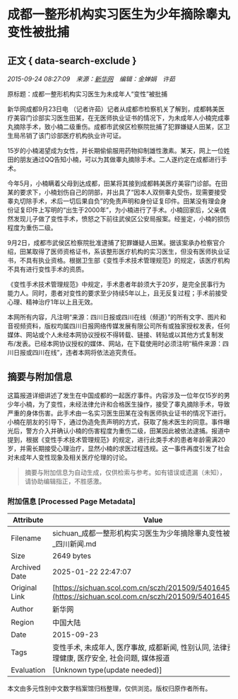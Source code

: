 # 成都一整形机构实习医生为少年摘除睾丸变性被批捕

## 正文 { data-search-exclude }


_2015-09-24 08:27:09 来源：[新华网](http://news.xinhuanet.com/legal/2015-09/23/c_1116658174.htm) 编辑：金婵娟 许茹_

原标题：成都一整形机构实习医生为未成年人“变性”被批捕

新华网成都9月23日电 （记者许茹）记者从成都市检察机关了解到，成都韩美医疗美容门诊部实习医生田某，在无医师执业证书的情况下，为未成年人小楠完成睾丸摘除手术，致小楠二级重伤。成都市武侯区检察院批捕了犯罪嫌疑人田某，区卫生局吊销了该门诊部医疗机构执业许可证。

15岁的小楠渴望成为女性，并长期偷偷服用药物抑制雄性激素。某天，网上一位姓田的朋友通过QQ告知小楠，可以为其做睾丸摘除手术。二人遂约定在成都进行手术。

今年5月，小楠瞒着父母到达成都，田某将其接到成都韩美医疗美容门诊部。在田某的要求下，小楠划伤自己的阴部，并出具了“因本人双侧睾丸受伤，现需要接受睾丸切除手术，术后一切后果自负”的免责声明和身份证复印件。田某没有理会身份证复印件上写明的“出生于2000年”，为小楠进行了手术。小楠回家后，父亲偶然发现儿子做了变性手术，愤怒之下前往武侯区公安局报案。经鉴定，小楠的损伤程度为重伤二级。

9月2日，成都市武侯区检察院批准逮捕了犯罪嫌疑人田某。据该案承办检察官介绍，田某取得了医师资格证书，系该整形医疗机构的实习医生，但没有医师执业证书，不具有执业资格。根据卫生部《变性手术技术管理规范》的规定，该医疗机构不具有进行变性手术的资质。

《变性手术技术管理规范》中规定，手术患者年龄须大于20岁，是完全民事行为能力人。同时，患者对变性的要求至少持续5年以上，且无反复过程；手术前接受心理、精神治疗1年以上且无效。

本网所有内容，凡注明“来源：四川日报或四川在线（频道）”的所有文字、图片和音视频资料，版权均属四川日报网络传媒发展有限公司所有或独家授权发表，任何媒体、网站或个人未经本网协议授权不得转载、链接、转贴或以其他方式复制发布/发表。已经本网协议授权的媒体、网站，在下载使用时必须注明“稿件来源：四川日报或四川在线”，违者本网将依法追究责任。
<!-- tcd_original_link https://sichuan.scol.com.cn/sczh/201509/54016455.html -->


## 摘要与附加信息

<!-- tcd_abstract -->
这篇报道详细讲述了发生在中国成都的一起医疗事件。内容涉及一位年仅15岁的男少年小楠，为了变性，未经法律允许和合格医生操作，接受了睾丸摘除手术，导致严重的身体伤害。此手术由一名实习医生田某在没有医师执业证书的情况下进行。小楠在朋友的引导下，通过伪造免责声明的方式，获取了施术医生的同意。事件曝光后，警方介入并确认小楠的伤害程度为重伤二级，田某因此被依法逮捕。报道中提到，根据《变性手术技术管理规范》的规定，进行此类手术的患者年龄需满20岁，并需长期接受心理治疗，显然小楠的求医过程违规。这一事件再度引发了社会对未成年人变性现象及相关医疗伦理的讨论。
<!-- tcd_abstract_end -->

> 摘要与附加信息为自动生成，仅供检索与参考。如有错误或遗漏（未知），请协助编辑指正，不胜感激。

### 附加信息 [Processed Page Metadata]

| Attribute       | Value                                  |
|-----------------|----------------------------------------|
| Filename        | sichuan_成都一整形机构实习医生为少年摘除睾丸变性被批捕_-_四川新闻.md                             |
| Size            | 2649 bytes                           |
| Archived Date   | 2025-01-22 22:47:07                             |
| Original Link   | [https://sichuan.scol.com.cn/sczh/201509/54016455.html](https://sichuan.scol.com.cn/sczh/201509/54016455.html)                       |
| Author          | 新华网                               |
| Region          | 中国大陆                               |
| Date            | 2015-09-23                                 |
| Tags            | 变性手术, 未成年人, 医疗事故, 成都新闻, 性别认同, 法律责任, 心理健康, 医疗安全, 社会问题, 媒体报道                                 |
| Evaluation            | [Unknown type(update needed)]                                 |
<!-- tcd_table_end -->

本文由多元性别中文数字档案馆归档整理，仅供浏览。版权归原作者所有。
